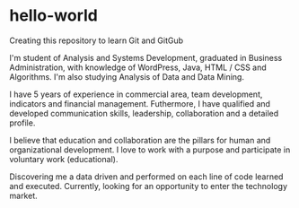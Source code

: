 # hello-world

Creating this repository to learn Git and GitGub

I'm student of Analysis and Systems Development, graduated in Business Administration, with
knowledge of WordPress, Java, HTML / CSS and Algorithms. I'm also studying Analysis of Data and Data Mining.

I have 5 years of experience in commercial area, team development, indicators and financial management. Futhermore, I have qualified and developed communication skills, leadership, collaboration and a detailed profile. 

I believe that education and collaboration are the pillars for human and organizational development. I love to work with a purpose and participate in voluntary work (educational).

Discovering me a data driven and performed on each line of code learned and executed. Currently, looking for an opportunity to enter the technology market.

